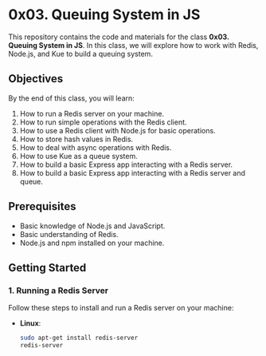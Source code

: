 # 0x03. Queuing System in JS

This repository contains the code and materials for the class **0x03. Queuing System in JS**. In this class, we will explore how to work with Redis, Node.js, and Kue to build a queuing system.

## Objectives

By the end of this class, you will learn:

1. How to run a Redis server on your machine.
2. How to run simple operations with the Redis client.
3. How to use a Redis client with Node.js for basic operations.
4. How to store hash values in Redis.
5. How to deal with async operations with Redis.
6. How to use Kue as a queue system.
7. How to build a basic Express app interacting with a Redis server.
8. How to build a basic Express app interacting with a Redis server and queue.

## Prerequisites

- Basic knowledge of Node.js and JavaScript.
- Basic understanding of Redis.
- Node.js and npm installed on your machine.

## Getting Started

### 1. Running a Redis Server

Follow these steps to install and run a Redis server on your machine:

- **Linux**: 
  ```bash
  sudo apt-get install redis-server
  redis-server

